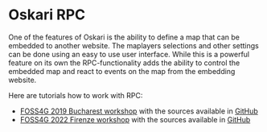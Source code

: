 # Oskari RPC

One of the features of Oskari is the ability to define a map that can be embedded to another website. The maplayers selections and other settings can be done using an easy to use user interface. While this is a powerful feature on its own the RPC-functionality adds the ability to control the embedded map and react to events on the map from the embedding website.

Here are tutorials how to work with RPC:
- [FOSS4G 2019 Bucharest workshop](/documentation/examples/FOSS4G_2019/workshop) with the sources available in [GitHub](https://github.com/oskariorg/oskari-docs/tree/master/md/documentation/examples/FOSS4G_2019)
- [FOSS4G 2022 Firenze workshop](/documentation/examples/FOSS4G_2022/workshop) with the sources available in [GitHub](https://github.com/oskariorg/oskari-docs/tree/master/md/documentation/examples/FOSS4G_2022)

